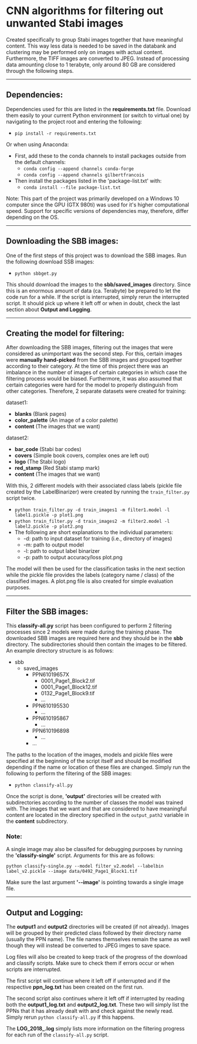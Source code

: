 # CNN algorithms for filtering out unwanted Stabi images
Created specifically to group Stabi images together that have meaningful content. This way less data is needed to be saved in the databank and clustering may be performed only on images with actual content. Furthermore, the TIFF images are converted to JPEG. Instead of processing data amounting close to 1 terabyte, only around 80 GB are considered through the following steps.

---
## Dependencies:
Dependencies used for this are listed in the **requirements.txt** file. Download them easily to your current Python environment (or switch to virtual one) by navigating to the project root and entering the following:
* `pip install -r requirements.txt`

Or when using Anaconda:
* First, add these to the conda channels to install packages outside from the default channels:
    * `conda config --append channels conda-forge`
    * `conda config --append channels gilbertfrancois`
* Then install the packages listed in the 'package-list.txt' with:
    * `conda install --file package-list.txt`

Note: This part of the project was primarily developed on a Windows 10 computer since the GPU (GTX 980ti) was used for it's higher computational speed. Support for specific versions of dependencies may, therefore, differ depending on the OS.

---
## Downloading the SBB images:

One of the first steps of this project was to download the SBB images. Run the following download SSB images:
* `python sbbget.py`

This should download the images to the **sbb/saved_images** directory. Since this is an enormous amount of data (ca.  Terabyte) be prepared to let the code run for a while. If the script is interrupted, simply rerun the interrupted script. It should pick up where it left off or when in doubt, check the last section about **Output and Logging**.

---
## Creating the model for filtering:

After downloading the SBB images, filtering out the images that were considered as unimportant was the second step. For this, certain images were **manually hand-picked** from the SBB images and grouped together according to their category. At the time of this project there was an imbalance in the number of images of certain categories in which case the filtering process would be biased. Furthermore, it was also assumed that certain categories were hard for the model to properly distinguish from other categories. Therefore, 2 separate datasets were created for training:

dataset1:

* **blanks** (Blank pages)
* **color_palette** (An image of a color palette)
* **content** (The images that we want) 

dataset2:
* **bar_code** (Stabi bar codes)
* **covers** (Simple book covers, complex ones are left out)
* **logo** (The Stabi logo)
* **red_stamp** (Red Stabi stamp mark)
* **content** (The images that we want)

With this, 2 different models with their associated class labels (pickle file created by the LabelBinarizer) were created by running the `train_filter.py` script twice.

* `python train_filter.py -d train_images1 -m filter1.model -l label1.pickle -p plot1.png`
* `python train_filter.py -d train_images2 -m filter2.model -l label2.pickle -p plot2.png`
* The following are short explanations to the individual parameters:
    * -d: path to input dataset for training (i.e., directory of images)
    * -m: path to output model
    * -l: path to output label binarizer
    * -p: path to output accuracy/loss plot.png

The model will then be used for the classification tasks in the next section while the pickle file provides the labels (category name / class) of the classified images. A plot.png file is also created for simple evaluation purposes. 

---
## Filter the SBB images:

This **classify-all.py** script has been configured to perform 2 filtering processes since 2 models were made during the training phase. The downloaded SBB images are required here and they should be in the **sbb** directory.  The subdirectories should then contain the images to be filtered. An example directory structure is as follows:

* sbb
    * saved_images
        * PPN61019657X
            * 0001_Page1_Block2.tif
            * 0001_Page1_Block12.tif
            * 0132_Page1_Block9.tif
            * ...
        * PPN610195530
            * ...
        * PPN610195867
            * ...
        * PPN610196898
            * ...
        * ...


The paths to the location of the images, models and pickle files were specified at the beginning of the script itself and should be modified depending if the name or location of these files are changed.
Simply run the following to perform the filtering of the SBB images:
* `python classify-all.py` 

Once the script is done, **'output'** directories will be created with subdirectories according to the number of classes the model was trained with. The images that we want and that are considered to have meaningful content are located in the directory specified in the `output_path2` variable in the **content** subdirectory.


### Note:
A single image may also be classifed for debugging purposes by running the **'classify-single'** script. Arguments for this are as follows:

`python classify-single.py --model filter_v2.model --labelbin label_v2.pickle --image data/0492_Page1_Block1.tif`

Make sure the last argument **'--image'** is pointing towards a single image file.



---
## Output and Logging:
The **output1** and **output2** directories will be created (if not already). Images will be grouped by their predicted class followed by their directory name (usually the PPN name). The file names themselves remain the same as well though they will instead be converted to JPEG imges to save space.

Log files will also be created to keep track of the progress of the download and classify scripts. Make sure to check them if errors occur or when scripts are interrupted.

The first script will continue where it left off if unterrupted and if the respective **ppn_log.txt** has been created on the first run.

The second script also continues where it left off if interrupted by reading both the **output1_log.txt** and **output2_log.txt**. These two will simply list the PPNs that it has already dealt with and check against the newly read. Simply rerun `python classify-all.py` if this happens.

The **LOG_2018_.log** simply lists more information on the filtering progress for each run of the `classify-all.py` script.

